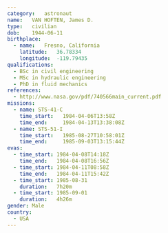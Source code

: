 ```yaml
---
category:	astronaut
name:	VAN HOFTEN, James D.
type:	civilian
dob:	1944-06-11
birthplace:
  - name:	Fresno, California
    latitude:	36.78334
    longitude:	-119.79435
qualifications:
  - BSc in civil engineering
  - MSc in hydraulic engineering
  - PhD in fluid mechanics
references:
  - http://www.nasa.gov/pdf/740566main_current.pdf
missions:
  - name: STS-41-C
    time_start:   1984-04-06T13:58Z
    time_end:     1984-04-13T13:38:08Z
  - name: STS-51-I
    time_start:   1985-08-27T10:58:01Z
    time_end:     1985-09-03T13:15:44Z
evas:
  - time_start: 1984-04-08T14:18Z
    time_end:   1984-04-08T16:56Z
  - time_start: 1984-04-11T08:58Z
    time_end:   1984-04-11T15:42Z
  - time_start: 1985-08-31 
    duration:   7h20m
  - time_start: 1985-09-01 
    duration:   4h26m
gender:	Male
country:
  - USA
---
```

